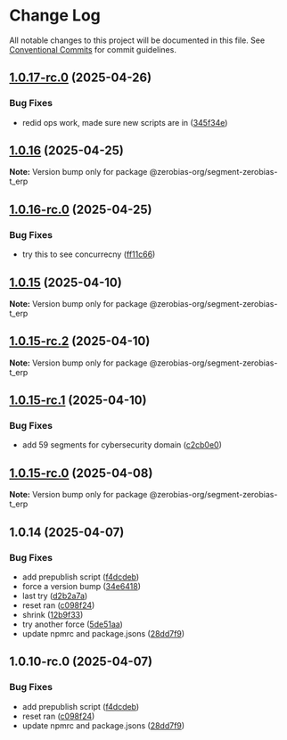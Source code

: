 # Change Log

All notable changes to this project will be documented in this file.
See [Conventional Commits](https://conventionalcommits.org) for commit guidelines.

## [1.0.17-rc.0](https://github.com/zerobias-org/segment/compare/@zerobias-org/segment-zerobias-t_erp@1.0.16...@zerobias-org/segment-zerobias-t_erp@1.0.17-rc.0) (2025-04-26)


### Bug Fixes

* redid ops work, made sure new scripts are in ([345f34e](https://github.com/zerobias-org/segment/commit/345f34ec926029dc141943b3e321676adb4a2888))





## [1.0.16](https://github.com/zerobias-org/segment/compare/@zerobias-org/segment-zerobias-t_erp@1.0.16-rc.0...@zerobias-org/segment-zerobias-t_erp@1.0.16) (2025-04-25)

**Note:** Version bump only for package @zerobias-org/segment-zerobias-t_erp





## [1.0.16-rc.0](https://github.com/zerobias-org/segment/compare/@zerobias-org/segment-zerobias-t_erp@1.0.15...@zerobias-org/segment-zerobias-t_erp@1.0.16-rc.0) (2025-04-25)


### Bug Fixes

* try this to see concurrecny ([ff11c66](https://github.com/zerobias-org/segment/commit/ff11c66d67cb9f185098fd640d4139178d29ae22))





## [1.0.15](https://github.com/zerobias-org/segment/compare/@zerobias-org/segment-zerobias-t_erp@1.0.15-rc.2...@zerobias-org/segment-zerobias-t_erp@1.0.15) (2025-04-10)

**Note:** Version bump only for package @zerobias-org/segment-zerobias-t_erp





## [1.0.15-rc.2](https://github.com/zerobias-org/segment/compare/@zerobias-org/segment-zerobias-t_erp@1.0.15-rc.1...@zerobias-org/segment-zerobias-t_erp@1.0.15-rc.2) (2025-04-10)

**Note:** Version bump only for package @zerobias-org/segment-zerobias-t_erp





## [1.0.15-rc.1](https://github.com/zerobias-org/segment/compare/@zerobias-org/segment-zerobias-t_erp@1.0.15-rc.0...@zerobias-org/segment-zerobias-t_erp@1.0.15-rc.1) (2025-04-10)


### Bug Fixes

* add 59 segments for cybersecurity domain ([c2cb0e0](https://github.com/zerobias-org/segment/commit/c2cb0e0c1f1eabb51d7f5a6ae6db98c1516fcdbe))





## [1.0.15-rc.0](https://github.com/zerobias-org/segment/compare/@zerobias-org/segment-zerobias-t_erp@1.0.14...@zerobias-org/segment-zerobias-t_erp@1.0.15-rc.0) (2025-04-08)

**Note:** Version bump only for package @zerobias-org/segment-zerobias-t_erp





## 1.0.14 (2025-04-07)


### Bug Fixes

* add prepublish  script ([f4dcdeb](https://github.com/zerobias-org/segment/commit/f4dcdebd8680d01e015ebc89587a9f70d641afe4))
* force a version bump ([34e6418](https://github.com/zerobias-org/segment/commit/34e6418d078a9f5caf40c511a89dcf0bdb606dc7))
* last try ([d2b2a7a](https://github.com/zerobias-org/segment/commit/d2b2a7afeca45e2d7ca0beaa1e1bed46a09a82c4))
* reset ran ([c098f24](https://github.com/zerobias-org/segment/commit/c098f240eaf5c840d8c595e05e0ad4eee510fe71))
* shrink ([12b9f33](https://github.com/zerobias-org/segment/commit/12b9f3366b3d0b69018a20f5b5f01d86ad87753f))
* try another force ([5de51aa](https://github.com/zerobias-org/segment/commit/5de51aa6220d857f3e235e2a0c7557b40ee8e5e3))
* update npmrc and package.jsons ([28dd7f9](https://github.com/zerobias-org/segment/commit/28dd7f9ea06676c82b88aabf586f5bb6b974bf3b))





## 1.0.10-rc.0 (2025-04-07)


### Bug Fixes

* add prepublish  script ([f4dcdeb](https://github.com/zerobias-org/segment/commit/f4dcdebd8680d01e015ebc89587a9f70d641afe4))
* reset ran ([c098f24](https://github.com/zerobias-org/segment/commit/c098f240eaf5c840d8c595e05e0ad4eee510fe71))
* update npmrc and package.jsons ([28dd7f9](https://github.com/zerobias-org/segment/commit/28dd7f9ea06676c82b88aabf586f5bb6b974bf3b))
